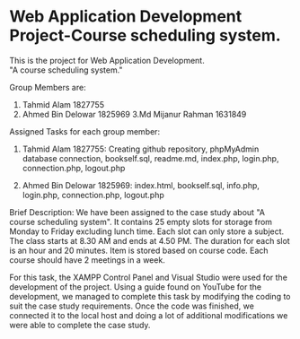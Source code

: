 # Web Application Development Project-Course scheduling system.
This is the project for Web Application Development.  
"A course scheduling system."

Group Members are: 
1. Tahmid Alam 1827755
2. Ahmed Bin Delowar 1825969
3.Md Mijanur Rahman 1631849


Assigned Tasks for each group member: 
1. Tahmid Alam 1827755: 
Creating github repository, phpMyAdmin database connection, bookself.sql, readme.md, index.php, login.php, connection.php, logout.php

2. Ahmed Bin Delowar 1825969:
index.html, bookself.sql, info.php, login.php, connection.php, logout.php



Brief Description: We have been assigned to the case study about "A course scheduling system". 
It contains 25 empty slots for storage from Monday to Friday excluding lunch time. Each slot can only store a subject. The class starts at 8.30 AM and ends at 4.50 PM.
The duration for each slot is an hour and 20 minutes. Item is stored based on course code. Each course should have 2 meetings in a week. 

For this task, the XAMPP Control Panel and Visual Studio were used for the development of the project. Using a guide found on YouTube for the development, we managed to complete this task by modifying the coding to suit the case study requirements. Once the code was finished, we connected it to the local host and doing a lot of additional modifications we were able to complete the case study. 
